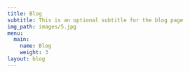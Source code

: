 ```yaml
---
title: Blog
subtitle: This is an optional subtitle for the blog page
img_path: images/5.jpg
menu:
  main:
    name: Blog
    weight: 3
layout: blog
---
```

